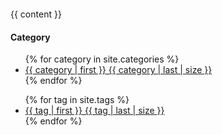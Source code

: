 <!DOCTYPE html>
<html>
　<head>
　  <meta http-equiv="content-type" content-type="text/html; charset=utf-8" />
    <link href="/assets/css/bootstrap.min.css" rel="stylesheet" type="text/css" media="screen">
    <link href="/assets/css/style.css" rel="stylesheet" type="text/css"  media="screen">
　　<title>{{ page.title }}</title>
　</head>
　<body>
    <div class="container-fluid">
      <div class="row-fluid">
        <div class="span10">
          {{ content }}
        </div>
        <div class="span2">
          <div id="category">
            <h4>Category</h4>
            <ul>
              {% for category in site.categories %}
              <li><a href="/categories/{{ category | first }}/" title="view all posts">{{ category | first }} {{ category | last | size }}</a></li>
              {% endfor %}
            </ul>
          </div>
          <div id="tag">
          <ul class="tag_box inline">
              {% for tag in site.tags %}
              <li><a href="/tags/{{ tag | first }}/" title="view all posts">{{ tag | first }} <span>{{ tag | last | size }}</span></a></li>
              {% endfor %}
          </ul>
        </div>
      </div>
    </div>
　</body>
</html>
